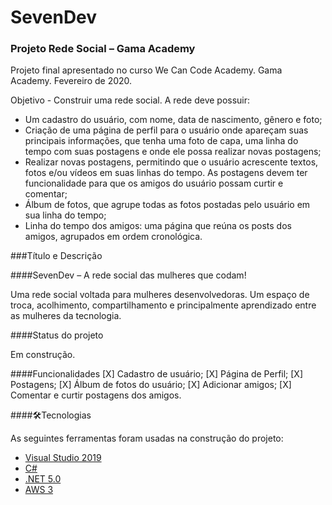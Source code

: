 # SevenDev
### Projeto Rede Social – Gama Academy

Projeto final apresentado no curso We Can Code Academy.
Gama Academy.
Fevereiro de 2020. 

Objetivo - Construir uma rede social. A rede deve possuir:
- Um cadastro do usuário, com nome, data de nascimento, gênero e foto;
- Criação de uma página de perfil para o usuário onde apareçam suas principais informações, que tenha uma foto de capa, uma linha do tempo com suas postagens e onde ele possa realizar novas postagens;
- Realizar novas postagens, permitindo que o usuário acrescente textos, fotos e/ou vídeos em suas linhas do tempo. As postagens devem ter funcionalidade para que os amigos do usuário possam curtir e comentar;
- Álbum de fotos, que agrupe todas as fotos postadas pelo usuário em sua linha do tempo; 
- Linha do tempo dos amigos: uma página que reúna os posts dos amigos, agrupados em ordem cronológica.


###Título e Descrição

####SevenDev – A rede social das mulheres que codam!

Uma rede social voltada para mulheres desenvolvedoras. Um espaço de troca, acolhimento, compartilhamento e principalmente aprendizado entre as mulheres da tecnologia.


####Status do projeto

Em construção.

####Funcionalidades
[X] Cadastro de usuário;
[X] Página de Perfil;
[X] Postagens;
[X] Álbum de fotos do usuário;
[X] Adicionar amigos;
[X] Comentar e curtir postagens dos amigos.


####🛠Tecnologias

As seguintes ferramentas foram usadas na construção do projeto:

- [Visual Studio 2019](https://visualstudio.microsoft.com/pt-br/vs/community/)
- [C#]()
- [.NET 5.0](https://dotnet.microsoft.com/download)
- [AWS 3](https://aws.amazon.com/pt/free/)


####
